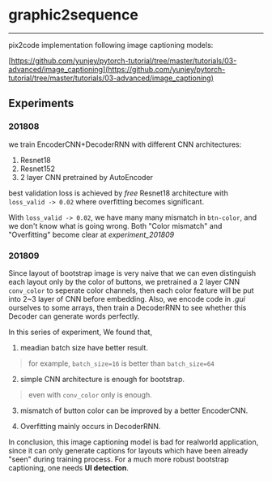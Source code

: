 # graphic2sequence
---

pix2code implementation following image captioning models:

[https://github.com/yunjey/pytorch-tutorial/tree/master/tutorials/03-advanced/image_captioning](https://github.com/yunjey/pytorch-tutorial/tree/master/tutorials/03-advanced/image_captioning)

## Experiments

### 201808

we train EncoderCNN+DecoderRNN with different CNN architectures:
1. Resnet18
2. Resnet152
3. 2 layer CNN pretrained by AutoEncoder

best validation loss is achieved by *free* Resnet18 architecture with `loss_valid -> 0.02` where overfitting becomes significant.

With `loss_valid -> 0.02`, we have many many mismatch in `btn-color`, and we don't know what is going wrong. Both "Color mismatch" and "Overfitting" become clear at *experiment_201809*

### 201809

Since layout of bootstrap image is very naive that we can even distinguish each layout only by the color of buttons, we pretrained a 2 layer CNN `conv_color` to seperate color channels, then each color feature will be put into 2~3 layer of CNN before embedding. Also, we encode code in *.gui* ourselves to some arrays, then train a DecoderRNN to see whether this Decoder can generate words perfectly.

In this series of experiment, We found that,

1. meadian batch size have better result.
> for example, `batch_size=16` is better than `batch_size=64`

2. simple CNN architecture is enough for bootstrap.
> even with `conv_color` only is enough.

3. mismatch of button color can be improved by a better EncoderCNN.

4. Overfitting mainly occurs in DecoderRNN.

In conclusion, this image captioning model is bad for realworld application, since it can only generate captions for layouts which have been already "seen" during training process. For a much more robust bootstrap captioning, one needs **UI detection**.
